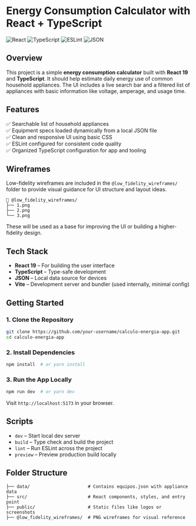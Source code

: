 # Energy Consumption Calculator with React + TypeScript

![React](https://img.shields.io/badge/React-19-blue)
![TypeScript](https://img.shields.io/badge/TypeScript-5.7-blue)
![ESLint](https://img.shields.io/badge/ESLint-configured-purple)
![JSON](https://img.shields.io/badge/Data-equipos.json-orange)

## Overview

This project is a simple **energy consumption calculator** built with **React 19** and **TypeScript**. It should help estimate daily energy use of common household appliances. The UI includes a live search bar and a filtered list of appliances with basic information like voltage, amperage, and usage time.

## Features

✅ Searchable list of household appliances  
✅ Equipment specs loaded dynamically from a local JSON file  
✅ Clean and responsive UI using basic CSS  
✅ ESLint configured for consistent code quality  
✅ Organized TypeScript configuration for app and tooling

## Wireframes

Low-fidelity wireframes are included in the `@low_fidelity_wireframes/` folder to provide visual guidance for UI structure and layout ideas.

```
📁 @low_fidelity_wireframes/
├── 1.png
├── 2.png
└── 3.png
```

These will be used as a base for improving the UI or building a higher-fidelity design.

## Tech Stack

- **React 19** – For building the user interface
- **TypeScript** – Type-safe development
- **JSON** – Local data source for devices
- **Vite** – Development server and bundler (used internally, minimal config)

## Getting Started

### 1. Clone the Repository

```bash
git clone https://github.com/your-username/calculo-energia-app.git
cd calculo-energia-app
```

### 2. Install Dependencies

```bash
npm install  # or yarn install
```

### 3. Run the App Locally

```bash
npm run dev  # or yarn dev
```

Visit `http://localhost:5173` in your browser.

## Scripts

- `dev` – Start local dev server
- `build` – Type check and build the project
- `lint` – Run ESLint across the project
- `preview` – Preview production build locally

## Folder Structure

```
├── data/                      # Contains equipos.json with appliance data
├── src/                       # React components, styles, and entry point
├── public/                    # Static files like logos or screenshots
├── @low_fidelity_wireframes/  # PNG wireframes for visual reference
```
